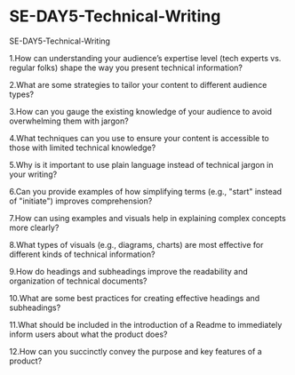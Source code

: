 # SE-DAY5-Technical-Writing
SE-DAY5-Technical-Writing

1.How can understanding your audience’s expertise level (tech experts vs. regular folks) shape the way you present technical information?

2.What are some strategies to tailor your content to different audience types?

3.How can you gauge the existing knowledge of your audience to avoid overwhelming them with jargon?

4.What techniques can you use to ensure your content is accessible to those with limited technical knowledge?

5.Why is it important to use plain language instead of technical jargon in your writing?

6.Can you provide examples of how simplifying terms (e.g., "start" instead of "initiate") improves comprehension?

7.How can using examples and visuals help in explaining complex concepts more clearly?

8.What types of visuals (e.g., diagrams, charts) are most effective for different kinds of technical information?

9.How do headings and subheadings improve the readability and organization of technical documents?

10.What are some best practices for creating effective headings and subheadings?

11.What should be included in the introduction of a Readme to immediately inform users about what the product does?

12.How can you succinctly convey the purpose and key features of a product?
